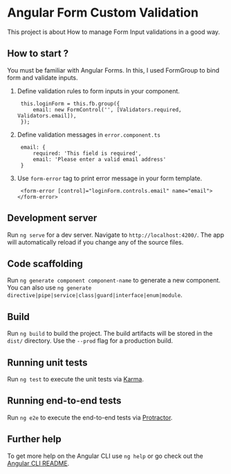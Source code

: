 # Angular Form Custom Validation

This project is about How to manage Form Input validations in a good way.

## How to start ?

You must be familiar with Angular Forms. In this, I used FormGroup to bind form and validate inputs.

1. Define validation rules to form inputs in your component.
    
        this.loginForm = this.fb.group({
            email: new FormControl('', [Validators.required, Validators.email]),
        });

2. Define validation messages in `error.component.ts`

        email: {
            required: 'This field is required',
            email: 'Please enter a valid email address'
        }

3. Use `form-error` tag to print error message in your form template.
        
        <form-error [control]="loginForm.controls.email" name="email"></form-error>

## Development server

Run `ng serve` for a dev server. Navigate to `http://localhost:4200/`. The app will automatically reload if you change any of the source files.

## Code scaffolding

Run `ng generate component component-name` to generate a new component. You can also use `ng generate directive|pipe|service|class|guard|interface|enum|module`.

## Build

Run `ng build` to build the project. The build artifacts will be stored in the `dist/` directory. Use the `--prod` flag for a production build.

## Running unit tests

Run `ng test` to execute the unit tests via [Karma](https://karma-runner.github.io).

## Running end-to-end tests

Run `ng e2e` to execute the end-to-end tests via [Protractor](http://www.protractortest.org/).

## Further help

To get more help on the Angular CLI use `ng help` or go check out the [Angular CLI README](https://github.com/angular/angular-cli/blob/master/README.md).
